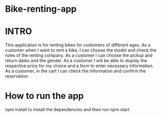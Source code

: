 # Bike-renting-app
# INTRO

This application is for renting bikes for customers of different ages.
As a customer when I want to rent a bike, I can choose the model and check the rules of the renting company.
As a customer I can choose the pickup and return dates and the gender. 
As a customer  I will be able to display the respective price for my choice and a form to enter necessary information.
As a customer, in the cart I can check the information and confirm the reservation.


# How to run the app
npm install to install the dependencies
and then run npm start 
